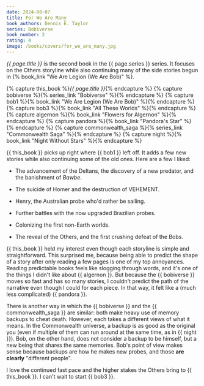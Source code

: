 ```yaml
---
date: 2024-08-07
title: For We Are Many
book_authors: Dennis E. Taylor
series: Bobiverse
book_number: 2
rating: 4
image: /books/covers/for_we_are_many.jpg
---
```


<cite class="book-title">{{ page.title }}</cite> is the second book in the
<span class="book-series">{{ page.series }}</span> series. It focuses on the
Others storyline while also continuing many of the side stories begun in {% book_link "We Are Legion (We Are Bob)" %}.

{% capture this_book %}<cite class="book-title">{{ page.title }}</cite>{% endcapture %}
{% capture bobiverse %}{% series_link "Bobiverse" %}{% endcapture %}
{% capture bob1 %}{% book_link "We Are Legion (We Are Bob)" %}{% endcapture %}
{% capture bob3 %}{% book_link "All These Worlds" %}{% endcapture %}
{% capture algernon %}{% book_link "Flowers for Algernon" %}{% endcapture %}
{% capture pandora %}{% book_link "Pandora's Star" %}{% endcapture %}
{% capture commonwealth_saga %}{% series_link "Commonwealth Saga" %}{% endcapture %}
{% capture night  %}{% book_link "Night Without Stars" %}{% endcapture %}

{{ this_book }} picks up right where {{ bob1 }} left off. It adds a few new
stories while also continuing some of the old ones. Here are a few I liked:

- The advancement of the Deltans, the discovery of a new predator, and the
  banishment of _Bawbe_.

- The suicide of Homer and the destruction of VEHEMENT.

- Henry, the Australian probe who'd rather be sailing.

- Further battles with the now upgraded Brazilian probes.

- Colonizing the first non-Earth worlds.

- The reveal of the Others, and the first crushing defeat of the Bobs.

{{ this_book }} held my interest even though each storyline is simple and
straightforward. This surprised me, because being able to predict the shape of
a story after only reading a few pages is one of my top annoyances. Reading
predictable books feels like slogging through words, and it's one of the
things I didn't like about {{ algernon }}. But because the {{ bobiverse }}
moves so fast and has so many stories, I couldn't predict the path of the
narrative even though I could for each piece. In that way, it felt like a
(much less complicated) {{ pandora }}.

There is another way in which the {{ bobiverse }} and the {{ commonwealth_saga
}} are similar: both make heavy use of memory backups to cheat death. However,
each takes a different views of what it means. In the Commonwealth universe, a
backup is as good as the original you (even if multiple of them can run around
at the same time, as in {{ night }}). Bob, on the other hand, does not
consider a backup to be himself, but a new being that shares the same
memories. Bob's point of view makes sense because backups are how he makes new
probes, and those **are clearly** "different people".

I love the continued fast pace and the higher stakes the Others bring to {{
this_book }}. I can't wait to start {{ bob3 }}.
